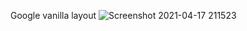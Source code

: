 Google vanilla layout
![Screenshot 2021-04-17 211523](https://user-images.githubusercontent.com/67954224/115140603-b38da180-a055-11eb-87bc-06fc014f953e.png)


